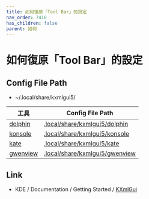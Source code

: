 ```yaml
---
title: 如何復原「Tool Bar」的設定
nav_order: 7410
has_children: false
parent: 如何
---
```



# 如何復原「Tool Bar」的設定


## Config File Path

* ~/.local/share/kxmlgui5/

| 工具 | Config File Path |
| --- | --- |
| [dolphin](https://samwhelp.github.io/note-about-kde/read/subject/tool/file-manager/dolphin.html#tool-bar) | [.local/share/kxmlgui5/dolphin](https://github.com/samwhelp/note-about-kde/tree/gh-pages/_demo/prototype/tool/dolphin/asset/overlay/etc/skel/.local/share/kxmlgui5/dolphin) |
| [konsole](https://samwhelp.github.io/note-about-kde/read/subject/tool/file-manager/konsole.html#tool-bar) | [.local/share/kxmlgui5/konsole](https://github.com/samwhelp/note-about-kde/tree/gh-pages/_demo/prototype/tool/konsole/asset/overlay/etc/skel/.local/share/kxmlgui5/konsole) |
| [kate](https://samwhelp.github.io/note-about-kde/read/subject/tool/file-manager/kate.html#tool-bar) | [.local/share/kxmlgui5/kate](https://github.com/samwhelp/note-about-kde/tree/gh-pages/_demo/prototype/tool/kate/asset/overlay/etc/skel/.local/share/kxmlgui5/kate) |
| [gwenview](https://samwhelp.github.io/note-about-kde/read/subject/tool/file-manager/gwenview.html#tool-bar) | [.local/share/kxmlgui5/gwenview](https://github.com/samwhelp/note-about-kde/tree/gh-pages/_demo/prototype/tool/gwenview/asset/overlay/etc/skel/.local/share/kxmlgui5/gwenview) |


## Link

* KDE / Documentation / Getting Started / [KXmlGui](https://develop.kde.org/docs/getting-started/kxmlgui/)

